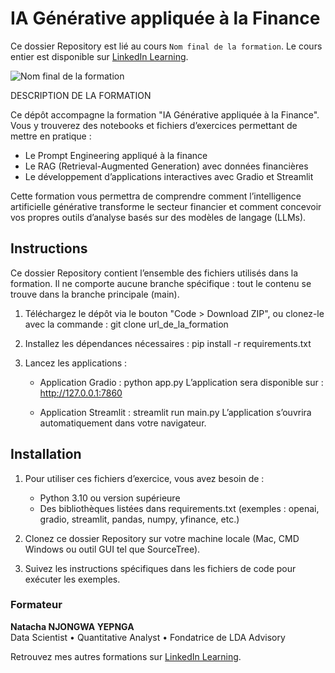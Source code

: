 # IA Générative appliquée à la Finance

Ce dossier Repository est lié au cours `Nom final de la formation`. Le cours entier est disponible sur [LinkedIn Learning][lil-course-url].

![Nom final de la formation][lil-thumbnail-url] 


DESCRIPTION DE LA FORMATION

Ce dépôt accompagne la formation "IA Générative appliquée à la Finance".
Vous y trouverez des notebooks et fichiers d’exercices permettant de mettre en pratique :

- Le Prompt Engineering appliqué à la finance
- Le RAG (Retrieval-Augmented Generation) avec données financières
- Le développement d’applications interactives avec Gradio et Streamlit

Cette formation vous permettra de comprendre comment l’intelligence artificielle générative transforme le secteur financier et comment concevoir vos propres outils d’analyse basés sur des modèles de langage (LLMs).


## Instructions


Ce dossier Repository contient l’ensemble des fichiers utilisés dans la formation.
Il ne comporte aucune branche spécifique : tout le contenu se trouve dans la branche principale (main).

1. Téléchargez le dépôt via le bouton "Code > Download ZIP",
   ou clonez-le avec la commande :
      git clone url_de_la_formation

2. Installez les dépendances nécessaires :
      pip install -r requirements.txt

3. Lancez les applications :
   - Application Gradio :
        python app.py
     L’application sera disponible sur : http://127.0.0.1:7860

   - Application Streamlit :
        streamlit run main.py
     L’application s’ouvrira automatiquement dans votre navigateur.


## Installation


1. Pour utiliser ces fichiers d’exercice, vous avez besoin de :
   - Python 3.10 ou version supérieure
   - Des bibliothèques listées dans requirements.txt
     (exemples : openai, gradio, streamlit, pandas, numpy, yfinance, etc.)

2. Clonez ce dossier Repository sur votre machine locale (Mac, CMD Windows ou outil GUI tel que SourceTree).

3. Suivez les instructions spécifiques dans les fichiers de code pour exécuter les exemples.




### Formateur
 
**Natacha NJONGWA YEPNGA**  
Data Scientist • Quantitative Analyst • Fondatrice de LDA Advisory

Retrouvez mes autres formations sur [LinkedIn Learning][lil-URL-trainer].

[0]: # (Replace these placeholder URLs with actual course URLs)
[lil-course-url]: https://www.linkedin.com
[lil-thumbnail-url]: https://media.licdn.com/dms/image/v2/D4E0DAQG0eDHsyOSqTA/learning-public-crop_675_1200/B4EZVdqqdwHUAY-/0/1741033220778?e=2147483647&v=beta&t=FxUDo6FA8W8CiFROwqfZKL_mzQhYx9loYLfjN-LNjgA
[lil-URL-trainer]: https://

[1]: # (End of FR-Instruction ###############################################################################################)
